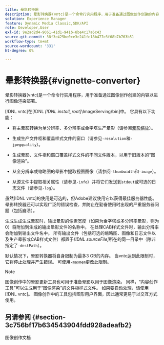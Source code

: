 ```yaml
---
title: 晕影转换器
description: 晕影转换器(vntc)是一个命令行实用程序，用于准备通过图像创作创建的内容以进行图像渲染部署。
solution: Experience Manager
feature: Dynamic Media Classic,SDK/API
role: Developer,User
exl-id: 9e2ad2d4-9061-41d1-941b-8be4c17a6c43
source-git-commit: 38f3e425be0ce3e241fc18b477e3f68b7b763b51
workflow-type: tm+mt
source-wordcount: '331'
ht-degree: 0%

---
```


# 晕影转换器{#vignette-converter}

晕影转换器(vntc)是一个命令行实用程序，用于准备通过图像创作创建的内容以进行图像渲染部署。

[!DNL vntc]在[!DNL *[!DNL install_root]*\ImageServing\bin]中。 它具有以下功能：

* 将主晕影转换为单分辨率、多分辨率或金字塔生产晕影（请参阅[晕影缩放](../../../../ir-api/vntc/utilities/c-ir-vignette-converter-vntc/c-ir-vignette-scaling.md#concept-e373a29c2f954df98d704c7723804585)）。
* 生成生产文件柜和覆盖样式文件的窗口（请参见`-resolution`和`-jpegquality`）。

* 生成晕影、文件柜和窗口覆盖样式文件的不同文件版本，以用于旧版本的“图像渲染”。
* 从全分辨率或缩略图的晕影中提取视图图像（请参阅`-thumbwidth`和`-image`）。
* 从源文件中提取相关属性（请参见`-info`）并将它们发送到`stdout`或可选的日志文件（请参见`-log`）。

虽然[!DNL vntc]的使用是可选的，但Adobe建议使用它以获得最佳服务器性能。 晕影转换器还可以实现广泛的错误检查，并防止在勤奋使用时出现的严重服务器问题（包括崩溃）。

生成生成生成晕影时，输出晕影的像素宽度（如果为金字塔或多分辨率晕影，则为0）将附加到生成的输出晕影文件的名称中。 在处理CAB样式文件时，输出分辨率会附加到输出文件名中。 所有输出文件（包括可选的缩略图、图像和日志文件以及生产晕影或CAB样式文件）都置于&#x200B;*[!DNL sourceFile]*&#x200B;所在的同一目录中（除非指定了`-destPath`）。

默认情况下，晕影转换器将自身限制为最多3 GB的内存。 当vntc达到此限制时，它将停止处理并产生错误。 可使用`-maxmem`更改此限制。

>[!NOTE]
>
>图像创作中的晕影更新工具也可用于准备晕影以用于图像渲染。 同样，“内容创作工具”可以生成用于“图像渲染”的文件柜样式文件。 如果要自动处理，请使用[!DNL vntc]。 图像创作中的工具包括图形用户界面，因此通常更易于以交互方式使用。

## 另请参阅 {#section-3c756bf17b634543904fdd928adeafb2}

图像创作文档
